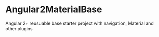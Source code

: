 # Angular2MaterialBase
Angular 2+ reusuable base starter project with navigation, Material and other plugins
